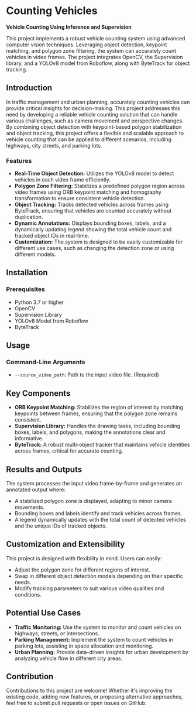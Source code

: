 # Counting Vehicles
**Vehicle Counting Using Inference and Supervision**

This project implements a robust vehicle counting system using advanced computer vision techniques. Leveraging object detection, keypoint matching, and polygon zone filtering, the system can accurately count vehicles in video frames. The project integrates OpenCV, the Supervision library, and a YOLOv8 model from Roboflow, along with ByteTrack for object tracking.

## **Introduction**

In traffic management and urban planning, accurately counting vehicles can provide critical insights for decision-making. This project addresses this need by developing a reliable vehicle counting solution that can handle various challenges, such as camera movement and perspective changes. By combining object detection with keypoint-based polygon stabilization and object tracking, this project offers a flexible and scalable approach to vehicle counting that can be applied to different scenarios, including highways, city streets, and parking lots.

### **Features**

- **Real-Time Object Detection:** Utilizes the YOLOv8 model to detect vehicles in each video frame efficiently.
- **Polygon Zone Filtering:** Stabilizes a predefined polygon region across video frames using ORB keypoint matching and homography transformation to ensure consistent vehicle detection.
- **Object Tracking:** Tracks detected vehicles across frames using ByteTrack, ensuring that vehicles are counted accurately without duplication.
- **Dynamic Annotations:** Displays bounding boxes, labels, and a dynamically updating legend showing the total vehicle count and tracked object IDs in real-time.
- **Customization:** The system is designed to be easily customizable for different use cases, such as changing the detection zone or using different models.

## **Installation**

### **Prerequisites**

- Python 3.7 or higher
- OpenCV
- Supervision Library
- YOLOv8 Model from Roboflow
- ByteTrack

## **Usage**

### **Command-Line Arguments**

- `--source_video_path`: Path to the input video file. (Required)

## **Key Components**

- **ORB Keypoint Matching:** Stabilizes the region of interest by matching keypoints between frames, ensuring that the polygon zone remains consistent.
- **Supervision Library:** Handles the drawing tasks, including bounding boxes, labels, and polygons, making the annotations clear and informative.
- **ByteTrack:** A robust multi-object tracker that maintains vehicle identities across frames, critical for accurate counting.

## **Results and Outputs**

The system processes the input video frame-by-frame and generates an annotated output where:

- A stabilized polygon zone is displayed, adapting to minor camera movements.
- Bounding boxes and labels identify and track vehicles across frames.
- A legend dynamically updates with the total count of detected vehicles and the unique IDs of tracked objects.

## **Customization and Extensibility**

This project is designed with flexibility in mind. Users can easily:

- Adjust the polygon zone for different regions of interest.
- Swap in different object detection models depending on their specific needs.
- Modify tracking parameters to suit various video qualities and conditions.

## **Potential Use Cases**

- **Traffic Monitoring:** Use the system to monitor and count vehicles on highways, streets, or intersections.
- **Parking Management:** Implement the system to count vehicles in parking lots, assisting in space allocation and monitoring.
- **Urban Planning:** Provide data-driven insights for urban development by analyzing vehicle flow in different city areas.

## **Contribution**

Contributions to this project are welcome! Whether it's improving the existing code, adding new features, or proposing alternative approaches, feel free to submit pull requests or open issues on GitHub.
